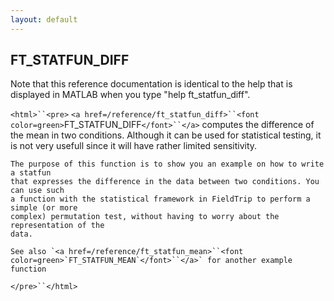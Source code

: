 ```yaml
---
layout: default
---
```


##  FT_STATFUN_DIFF

Note that this reference documentation is identical to the help that is displayed in MATLAB when you type "help ft_statfun_diff".

`<html>``<pre>`
    `<a href=/reference/ft_statfun_diff>``<font color=green>`FT_STATFUN_DIFF`</font>``</a>` computes the difference of the mean in two conditions. Although it
    can be used for statistical testing, it is not very usefull since it will have
    rather limited sensitivity.
    
    The purpose of this function is to show you an example on how to write a statfun
    that expresses the difference in the data between two conditions. You can use such
    a function with the statistical framework in FieldTrip to perform a simple (or more
    complex) permutation test, without having to worry about the representation of the
    data.
 
    See also `<a href=/reference/ft_statfun_mean>``<font color=green>`FT_STATFUN_MEAN`</font>``</a>` for another example function
`</pre>``</html>`

